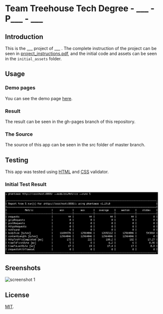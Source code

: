 # Team Treehouse Tech Degree - ___ - P___ - ___

## Introduction

This is the ___ project of ___ . The complete instruction of the project can be seen in [project_instructions.pdf](https://github.com/wahidyankf/___/blob/master/project_instructions.pdf), and the initial code and assets can be seen in the `initial_assets` folder.

## Usage

### Demo pages

You can see the demo page [here](https://wahidyankf.github.io/___/).

### Result

The result can be seen in the gh-pages branch of this repository.

### The Source

The source of this app can be seen in the src folder of master branch.

## Testing

This app was tested using [HTML](https://validator.w3.org/) and [CSS](https://jigsaw.w3.org/css-validator/) validator.

### Initial Test Result

![Initial Test Result](screenshots/initial_test.png)

## Sreenshots

![screenshot 1](screenshots/___.jpg)

## License

[MIT](https://en.wikipedia.org/wiki/MIT_License).